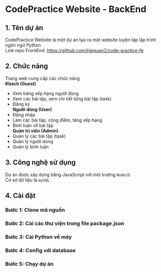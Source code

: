 # CodePractice Website - BackEnd
## 1. Tên dự án
CodePractice Website là một dự án tạo ra một website luyện tập lập trình ngôn ngữ Python  
Link repo FrontEnd: https://github.com/HaiquanZ/code-practice-fe
## 2. Chức năng
Trang web cung cấp các chức năng  
**Khách (Guest)**
- Xem bảng xếp hạng người dùng
- Xem các bài tập, xem chi tiết từng bài tập (task)
- Đăng ký  
**Người dùng (User)**
- Đăng nhập
- Làm các bài tập, cộng điểm, tăng xếp hạng
- Bình luận về bài tập  
**Quản trị viên (Admin)**
- Quản lý các bài tập (task)
- Quản lý người dùng
- Quản lý bình luận
## 3. Công nghệ sử dụng
Dự án được xây dựng bằng JavaScript với môi trường `NodeJS`  
Cơ sở dữ liệu là `mySQL`
## 4. Cài đặt
### Bước 1: Clone mã nguồn
### Bước 2: Cài các thư viện trong file package.json
### Bước 3: Cài Python về máy
### Bước 4: Config với database
### Bước 5: Chạy dự án

